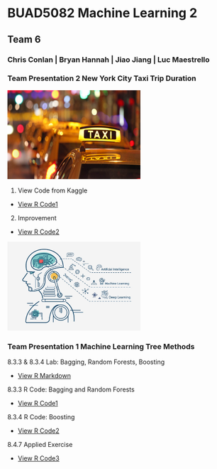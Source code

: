 
# BUAD5082 Machine Learning 2
## Team 6
### Chris Conlan | Bryan Hannah | Jiao Jiang | Luc Maestrello

### Team Presentation 2 New York City Taxi Trip Duration
<img src="/class_project/GNbWoOK.jpg" width="300" height="200" class="img-responsive" alt=""> 

1. View Code from Kaggle
  - [View R Code1](Code1.R)

2. Improvement
  - [View R Code2](Code2.R)
  

<img src="/class_project/github1.jpg" width="300" height="200" class="img-responsive" alt=""> 

### Team Presentation 1 Machine Learning Tree Methods

8.3.3 & 8.3.4 Lab: Bagging, Random Forests, Boosting
  - [View R Markdown](Lab.html)

8.3.3 R Code: Bagging and Random Forests
  - [View R Code1](8.3.3.R)

8.3.4 R Code: Boosting
  - [View R Code2](8.3.4.R)

8.4.7 Applied Exercise
  - [View R Code3](8.4.7.R)
